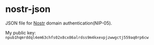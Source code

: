 # nostr-json
JSON file for [Nostr](https://nostr.com/) domain authentication(NIP-05).

My public key: `npub1hqmrddql4em63chfs02x8cx86alrdss9m4kxevpjzwwgctj559aq0rp6cw`
